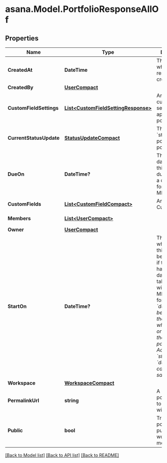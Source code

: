 
# asana.Model.PortfolioResponseAllOf

## Properties

Name | Type | Description | Notes
------------ | ------------- | ------------- | -------------
**CreatedAt** | **DateTime** | The time at which this resource was created. | [optional] [readonly] 
**CreatedBy** | [**UserCompact**](UserCompact.md) |  | [optional] 
**CustomFieldSettings** | [**List&lt;CustomFieldSettingResponse&gt;**](CustomFieldSettingResponse.md) | Array of custom field settings applied to the portfolio. | [optional] 
**CurrentStatusUpdate** | [**StatusUpdateCompact**](StatusUpdateCompact.md) | The latest &#x60;status_update&#x60; posted to this portfolio. | [optional] 
**DueOn** | **DateTime?** | The localized day on which this portfolio is due. This takes a date with format YYYY-MM-DD. | [optional] 
**CustomFields** | [**List&lt;CustomFieldCompact&gt;**](CustomFieldCompact.md) | Array of Custom Fields. | [optional] 
**Members** | [**List&lt;UserCompact&gt;**](UserCompact.md) |  | [optional] [readonly] 
**Owner** | [**UserCompact**](UserCompact.md) |  | [optional] 
**StartOn** | **DateTime?** | The day on which work for this portfolio begins, or null if the portfolio has no start date. This takes a date with &#x60;YYYY-MM-DD&#x60; format. *Note: &#x60;due_on&#x60; must be present in the request when setting or unsetting the &#x60;start_on&#x60; parameter. Additionally, &#x60;start_on&#x60; and &#x60;due_on&#x60; cannot be the same date.* | [optional] 
**Workspace** | [**WorkspaceCompact**](WorkspaceCompact.md) |  | [optional] 
**PermalinkUrl** | **string** | A url that points directly to the object within Asana. | [optional] [readonly] 
**Public** | **bool** | True if the portfolio is public to its workspace members. | [optional] 

[[Back to Model list]](../README.md#documentation-for-models)
[[Back to API list]](../README.md#documentation-for-api-endpoints)
[[Back to README]](../README.md)

